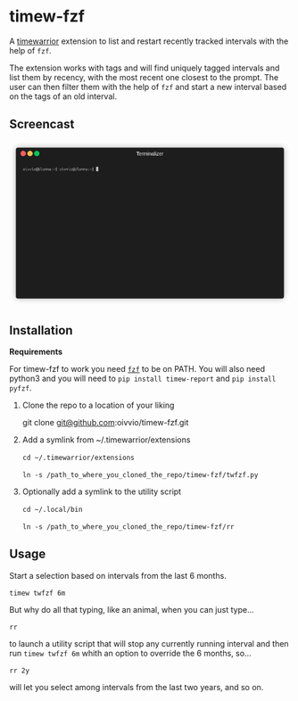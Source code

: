 # timew-fzf

A [timewarrior](https://timewarrior.net/) extension to list and restart recently tracked intervals with the help of `fzf`.

The extension works with tags and will find uniquely tagged intervals and list them by recency, with the most recent one closest to the prompt. The user can then filter them with the help of `fzf` and start a new interval based on the tags of an old interval.

## Screencast

![](https://raw.githubusercontent.com/oivvio/timew-fzf/main/docs/timew-fzf.gif)

## Installation

**Requirements**

For timew-fzf to work you need [`fzf`](https://github.com/junegunn/fzf#installation) to be on PATH. You will also need python3 and you will need to `pip install timew-report` and `pip install pyfzf`.

1. Clone the repo to a location of your liking

   git clone git@github.com:oivvio/timew-fzf.git

2. Add a symlink from ~/.timewarrior/extensions

   `cd ~/.timewarrior/extensions`

   `ln -s /path_to_where_you_cloned_the_repo/timew-fzf/twfzf.py`

3. Optionally add a symlink to the utility script

   `cd ~/.local/bin`

   `ln -s /path_to_where_you_cloned_the_repo/timew-fzf/rr`

## Usage

Start a selection based on intervals from the last 6 months.

    timew twfzf 6m

But why do all that typing, like an animal, when you can just type...

    rr

to launch a utility script that will stop any currently running interval and then run `timew twfzf 6m` whith an option to override the 6 months, so...

    rr 2y

will let you select among intervals from the last two years, and so on.
